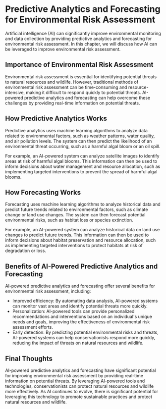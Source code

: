 Predictive Analytics and Forecasting for Environmental Risk Assessment
===================================================================================================================================================

Artificial intelligence (AI) can significantly improve environmental monitoring and data collection by providing predictive analytics and forecasting for environmental risk assessment. In this chapter, we will discuss how AI can be leveraged to improve environmental risk assessment.

Importance of Environmental Risk Assessment
-------------------------------------------

Environmental risk assessment is essential for identifying potential threats to natural resources and wildlife. However, traditional methods of environmental risk assessment can be time-consuming and resource-intensive, making it difficult to respond quickly to potential threats. AI-powered predictive analytics and forecasting can help overcome these challenges by providing real-time information on potential threats.

How Predictive Analytics Works
------------------------------

Predictive analytics uses machine learning algorithms to analyze data related to environmental factors, such as weather patterns, water quality, and air pollution levels. The system can then predict the likelihood of an environmental threat occurring, such as a harmful algal bloom or an oil spill.

For example, an AI-powered system can analyze satellite images to identify areas at risk of harmful algal blooms. This information can then be used to inform decisions about water management and resource allocation, such as implementing targeted interventions to prevent the spread of harmful algal blooms.

How Forecasting Works
---------------------

Forecasting uses machine learning algorithms to analyze historical data and predict future trends related to environmental factors, such as climate change or land use changes. The system can then forecast potential environmental risks, such as habitat loss or species extinction.

For example, an AI-powered system can analyze historical data on land use changes to predict future trends. This information can then be used to inform decisions about habitat preservation and resource allocation, such as implementing targeted interventions to protect habitats at risk of degradation or loss.

Benefits of AI-Powered Predictive Analytics and Forecasting
-----------------------------------------------------------

AI-powered predictive analytics and forecasting offer several benefits for environmental risk assessment, including:

* Improved efficiency: By automating data analysis, AI-powered systems can monitor vast areas and identify potential threats more quickly.
* Personalization: AI-powered tools can provide personalized recommendations and interventions based on an individual's unique needs and goals, improving the effectiveness of environmental risk assessment efforts.
* Early detection: By predicting potential environmental risks and threats, AI-powered systems can help conservationists respond more quickly, reducing the impact of threats on natural resources and wildlife.

Final Thoughts
--------------

AI-powered predictive analytics and forecasting have significant potential for improving environmental risk assessment by providing real-time information on potential threats. By leveraging AI-powered tools and technologies, conservationists can protect natural resources and wildlife more effectively. As AI continues to evolve, there is significant potential for leveraging this technology to promote sustainable practices and protect natural resources and wildlife.
